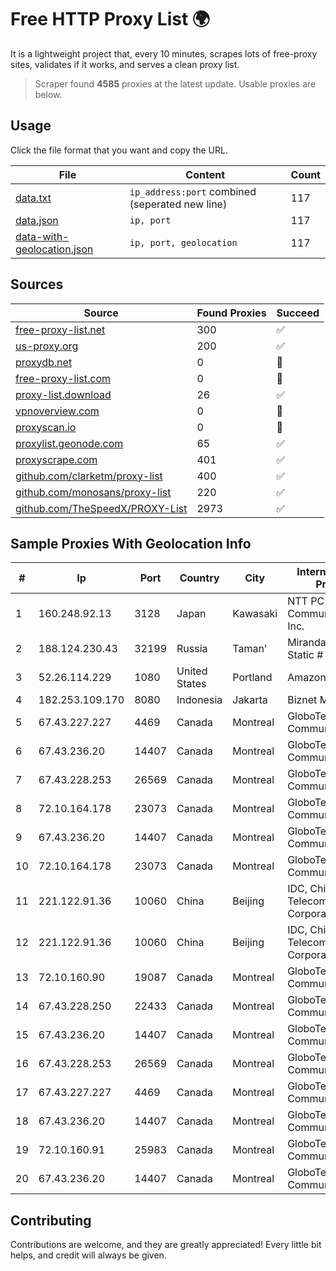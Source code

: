 
# Free HTTP Proxy List 🌍

It is a lightweight project that, every 10 minutes, scrapes lots of free-proxy sites, validates if it works, and serves a clean proxy list.


> Scraper found **4585** proxies at the latest update. Usable proxies are below.

## Usage

Click the file format that you want and copy the URL.


|File|Content|Count|
|----|-------|-----|
|[data.txt](https://raw.githubusercontent.com/themiralay/Proxy-List-World/master/data.txt)|`ip_address:port` combined (seperated new line)|117|
|[data.json](https://raw.githubusercontent.com/themiralay/Proxy-List-World/master/data.json)|`ip, port`|117|
|[data-with-geolocation.json](https://raw.githubusercontent.com/themiralay/Proxy-List-World/master/data-with-geolocation.json)|`ip, port, geolocation`|117|

## Sources

|Source|Found Proxies|Succeed|
|------|-------------|-------|
|[free-proxy-list.net](https://free-proxy-list.net)|300|✅|
|[us-proxy.org](https://www.us-proxy.org)|200|✅|
|[proxydb.net](http://proxydb.net)|0|🚫|
|[free-proxy-list.com](https://free-proxy-list.com/?page=&port=&type%5B%5D=http&type%5B%5D=https&up_time=0&search=Search)|0|🚫|
|[proxy-list.download](https://www.proxy-list.download/HTTP)|26|✅|
|[vpnoverview.com](https://vpnoverview.com/privacy/anonymous-browsing/free-proxy-servers)|0|🚫|
|[proxyscan.io](https://www.proxyscan.io)|0|🚫|
|[proxylist.geonode.com](https://proxylist.geonode.com/api/proxy-list?limit=300&page=1&sort_by=lastChecked&sort_type=desc&protocols=http,https)|65|✅|
|[proxyscrape.com](https://api.proxyscrape.com/v2/?request=displayproxies&protocol=http&timeout=10000&country=all&ssl=all&anonymity=all)|401|✅|
|[github.com/clarketm/proxy-list](https://raw.githubusercontent.com/clarketm/proxy-list/master/proxy-list-raw.txt)|400|✅|
|[github.com/monosans/proxy-list](https://raw.githubusercontent.com/monosans/proxy-list/main/proxies/http.txt)|220|✅|
|[github.com/TheSpeedX/PROXY-List](https://raw.githubusercontent.com/TheSpeedX/PROXY-List/master/http.txt)|2973|✅|


## Sample Proxies With Geolocation Info

|#|Ip|Port|Country|City|Internet Service Provider|
|-|--|----|-------|----|-------------------------|
|1|160.248.92.13|3128|Japan|Kawasaki|NTT PC Communications, Inc.|
|2|188.124.230.43|32199|Russia|Taman'|Miranda-Media B2C Static # 5|
|3|52.26.114.229|1080|United States|Portland|Amazon.com, Inc.|
|4|182.253.109.170|8080|Indonesia|Jakarta|Biznet Metronet|
|5|67.43.227.227|4469|Canada|Montreal|GloboTech Communications|
|6|67.43.236.20|14407|Canada|Montreal|GloboTech Communications|
|7|67.43.228.253|26569|Canada|Montreal|GloboTech Communications|
|8|72.10.164.178|23073|Canada|Montreal|GloboTech Communications|
|9|67.43.236.20|14407|Canada|Montreal|GloboTech Communications|
|10|72.10.164.178|23073|Canada|Montreal|GloboTech Communications|
|11|221.122.91.36|10060|China|Beijing|IDC, China Telecommunications Corporation|
|12|221.122.91.36|10060|China|Beijing|IDC, China Telecommunications Corporation|
|13|72.10.160.90|19087|Canada|Montreal|GloboTech Communications|
|14|67.43.228.250|22433|Canada|Montreal|GloboTech Communications|
|15|67.43.236.20|14407|Canada|Montreal|GloboTech Communications|
|16|67.43.228.253|26569|Canada|Montreal|GloboTech Communications|
|17|67.43.227.227|4469|Canada|Montreal|GloboTech Communications|
|18|67.43.236.20|14407|Canada|Montreal|GloboTech Communications|
|19|72.10.160.91|25983|Canada|Montreal|GloboTech Communications|
|20|67.43.236.20|14407|Canada|Montreal|GloboTech Communications|



## Contributing

Contributions are welcome, and they are greatly appreciated! Every
little bit helps, and credit will always be given.

